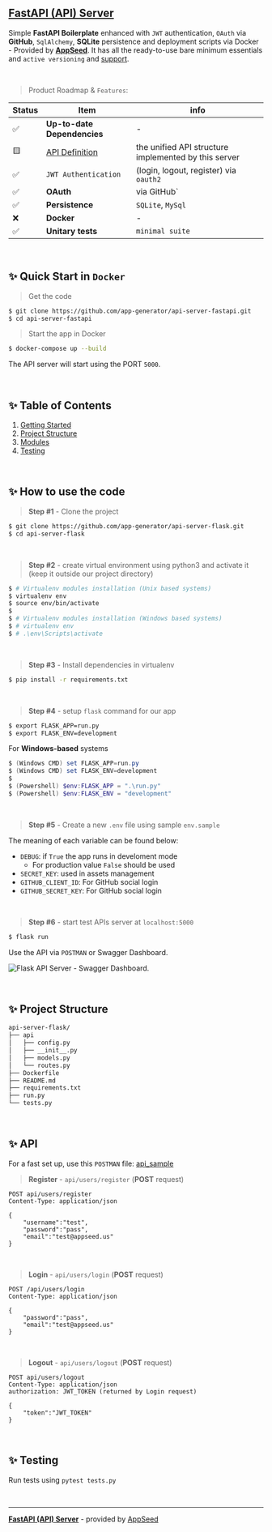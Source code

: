 ## [FastAPI (API) Server](https://github.com/app-generator/api-server-fastapi)

Simple **FastAPI Boilerplate** enhanced with `JWT` authentication, `OAuth` via **GitHub**, `SqlAlchemy`, **SQLite** persistence and deployment scripts via Docker - Provided by **[AppSeed](https://appseed.us/)**. It has all the ready-to-use bare minimum essentials and `active versioning` and [support](https://appseed.us/support/).

<br />

> Product Roadmap & `Features`:

| Status | Item | info | 
| --- | --- | --- |
| ✅ | **Up-to-date Dependencies** | - |
| 🟨 | [API Definition](https://docs.appseed.us/boilerplate-code/api-unified-definition) |  the unified API structure implemented by this server |
| ✅ | `JWT Authentication` |  (login, logout, register) via `oauth2` |
| ✅ | **OAuth** | via GitHub` |
| ✅ | **Persistence** | `SQLite`, `MySql` |
| ❌ | **Docker** | - |
| ✅ | **Unitary tests** | `minimal suite` |

<br />

 ## ✨ Quick Start in `Docker`

> Get the code

```bash
$ git clone https://github.com/app-generator/api-server-fastapi.git
$ cd api-server-fastapi
```

> Start the app in Docker

```bash
$ docker-compose up --build  
```

The API server will start using the PORT `5000`.

<br />

## ✨ Table of Contents

1. [Getting Started](#getting-started)
2. [Project Structure](#project-structure)
3. [Modules](#modules)
4. [Testing](#testing)

<br />

## ✨ How to use the code

> **Step #1** - Clone the project

```bash
$ git clone https://github.com/app-generator/api-server-flask.git
$ cd api-server-flask
```

<br />

> **Step #2** - create virtual environment using python3 and activate it (keep it outside our project directory)

```bash
$ # Virtualenv modules installation (Unix based systems)
$ virtualenv env
$ source env/bin/activate
$
$ # Virtualenv modules installation (Windows based systems)
$ # virtualenv env
$ # .\env\Scripts\activate
```

<br />

> **Step #3** - Install dependencies in virtualenv

```bash
$ pip install -r requirements.txt
```

<br />

> **Step #4** - setup `flask` command for our app

```bash
$ export FLASK_APP=run.py
$ export FLASK_ENV=development
```

 For **Windows-based** systems

```powershell
$ (Windows CMD) set FLASK_APP=run.py
$ (Windows CMD) set FLASK_ENV=development
$
$ (Powershell) $env:FLASK_APP = ".\run.py"
$ (Powershell) $env:FLASK_ENV = "development"
```

<br />

> **Step #5** - Create a new `.env` file using sample `env.sample`

The meaning of each variable can be found below: 

- `DEBUG`: if `True` the app runs in develoment mode
  - For production value `False` should be used
- `SECRET_KEY`: used in assets management
- `GITHUB_CLIENT_ID`: For GitHub social login
- `GITHUB_SECRET_KEY`: For GitHub social login

<br />

> **Step #6** - start test APIs server at `localhost:5000`

```bash
$ flask run
```

Use the API via `POSTMAN` or Swagger Dashboard.

![Flask API Server - Swagger Dashboard.](https://user-images.githubusercontent.com/51070104/141950891-ea315fca-24c2-4929-841c-38fb950a478d.png) 

<br />

## ✨ Project Structure

```bash
api-server-flask/
├── api
│   ├── config.py
│   ├── __init__.py
│   ├── models.py
│   └── routes.py
├── Dockerfile
├── README.md
├── requirements.txt
├── run.py
└── tests.py
```

<br />

## ✨ API

For a fast set up, use this `POSTMAN` file: [api_sample](https://github.com/app-generator/api-unified-definition/blob/main/api.postman_collection.json)

> **Register** - `api/users/register` (**POST** request)

```
POST api/users/register
Content-Type: application/json

{
    "username":"test",
    "password":"pass", 
    "email":"test@appseed.us"
}
```

<br />

> **Login** - `api/users/login` (**POST** request)

```
POST /api/users/login
Content-Type: application/json

{
    "password":"pass", 
    "email":"test@appseed.us"
}
```

<br />

> **Logout** - `api/users/logout` (**POST** request)

```
POST api/users/logout
Content-Type: application/json
authorization: JWT_TOKEN (returned by Login request)

{
    "token":"JWT_TOKEN"
}
```

<br />

## ✨ Testing

Run tests using `pytest tests.py`

<br />

---
**[FastAPI (API) Server](https://github.com/app-generator/api-server-fastapi)** - provided by [AppSeed](https://appseed.us)


